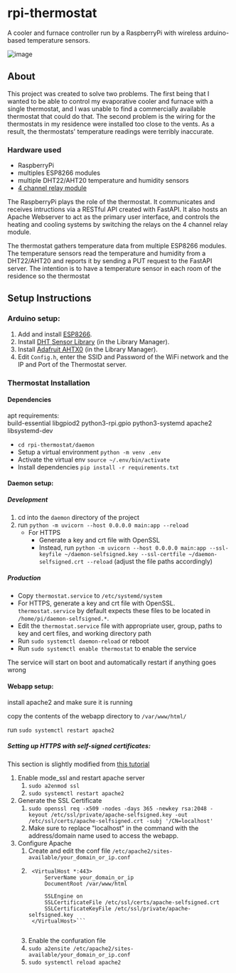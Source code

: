 # rpi-thermostat

A cooler and furnace controller run by a RaspberryPi with wireless arduino-based temperature sensors.

![image](https://github.com/user-attachments/assets/b730898e-81bf-48fd-b9f2-f95659548468)

## About
This project was created to solve two problems. The first being that I wanted to be able to control my evaporative cooler and furnace with a single thermostat, and I was unable to find a commercially available thermostat that could do that. The second problem is the wiring for the thermostats in my residence were installed too close to the vents. As a result, the thermostats' temperature readings were terribly inaccurate.

### Hardware used
* RaspberryPi
* multiples ESP8266 modules
* multiple DHT22/AHT20 temperature and humidity sensors
* [4 channel relay module](https://www.amazon.com/gp/product/B00KTEN3TM)

The RaspberryPi plays the role of the thermostat. It communicates and receives intructions via a RESTful API created with FastAPI. It also hosts an Apache Webserver to act as the primary user interface, and controls the heating and cooling systems by switching the relays on the 4 channel relay module.

The thermostat gathers temperature data from multiple ESP8266 modules. The temperature sensors read the temperature and humidity from a DHT22/AHT20 and reports it by sending a PUT request to the FastAPI server. The intention is to have a temperature sensor in each room of the residence so the thermostat 

## Setup Instructions


### Arduino setup:

1. Add and install [ESP8266](https://github.com/esp8266/Arduino).
2. Install [DHT Sensor Library](https://github.com/adafruit/DHT-sensor-library) (in the Library Manager).
3. Install [Adafruit AHTX0](https://github.com/adafruit/Adafruit_AHTX0) (in the Library Manager).
4. Edit `Config.h`, enter the SSID and Password of the WiFi network and the IP and Port of the Thermostat server.

### Thermostat Installation

#### Dependencies
apt requirements:  
build-essential libgpiod2 python3-rpi.gpio python3-systemd apache2 libsystemd-dev

 - `cd rpi-thermostat/daemon`
 - Setup a virtual environment `python -m venv .env`
 - Activate the virtual env `source ~/.env/bin/activate`
 - Install dependencies `pip install -r requirements.txt`

#### Daemon setup:

##### Development

1. cd into the `daemon` directory of the project
2. run `python -m uvicorn --host 0.0.0.0 main:app --reload`
   - For HTTPS
       - Generate a key and crt file with OpenSSL
       - Instead, run `python -m uvicorn --host 0.0.0.0 main:app --ssl-keyfile ~/daemon-selfsigned.key --ssl-certfile ~/daemon-selfsigned.crt --reload` (adjust the file paths accordingly)

##### Production

- Copy `thermostat.service` to `/etc/systemd/system`
- For HTTPS, generate a key and crt file with OpenSSL. `thermostat.service` by default expects these files to be located in `/home/pi/daemon-selfsigned.*`.
- Edit the `thermostat.service` file with appropriate user, group, paths to key and cert files, and working directory path
- Run `sudo systemctl daemon-reload` or reboot
- Run `sudo systemctl enable thermostat` to enable the service

The service will start on boot and automatically restart if anything goes wrong

#### Webapp setup:

install apache2 and make sure it is running

copy the contents of the webapp directory to `/var/www/html/`

run `sudo systemctl restart apache2`

##### Setting up HTTPS with self-signed certificates:
This section is slightly modified from [this tutorial](https://www.digitalocean.com/community/tutorials/how-to-create-a-self-signed-ssl-certificate-for-apache-in-ubuntu-16-04)

1. Enable mode_ssl and restart apache server
    1. `sudo a2enmod ssl`
    2. `sudo systemctl restart apache2`
2. Generate the SSL Certificate
    1. `sudo openssl req -x509 -nodes -days 365 -newkey rsa:2048 -keyout /etc/ssl/private/apache-selfsigned.key -out /etc/ssl/certs/apache-selfsigned.crt -subj '/CN=localhost'`
    2. Make sure to replace "localhost" in the command with the address/domain name used to access the webapp.
3. Configure Apache
    1. Create and edit the conf file `/etc/apache2/sites-available/your_domain_or_ip.conf`
    2. ```
        <VirtualHost *:443>
            ServerName your_domain_or_ip
            DocumentRoot /var/www/html

            SSLEngine on
            SSLCertificateFile /etc/ssl/certs/apache-selfsigned.crt
            SSLCertificateKeyFile /etc/ssl/private/apache-selfsigned.key
        </VirtualHost>```
    
    3. Enable the confuration file
      1. `sudo a2ensite /etc/apache2/sites-available/your_domain_or_ip.conf`
      2. `sudo systemctl reload apache2`
